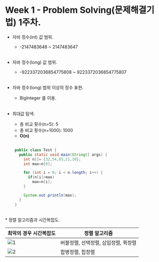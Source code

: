 Week 1 - Problem Solving(문제해결기법) 1주차.
===
* 자바 정수(int) 값 범위.
  * -2147483648 ~ 2147483647<br><br>
* 자바 정수(long) 값 범위.
  * -9223372036854775808 ~ 9223372036854775807<br><br>
* 자바 정수(long) 범위 이상의 정수 표현.
  * BigInteger 를 이용.<br><br>

* 최대값 탐색.
   * 총 비교 횟수(n=5): 5
   * 총 비교 횟수(n=1000): 1000
   * **O(n)**
  <br>

   ```java  
    public class Test {
      public static void main(String[] args) {
        int n[]= {32,54,65,21,10};
        int max=n[0];

        for (int i = 0; i < n.length; i++) {
          if(n[i]>max) 
            max=n[i];
        }

        System.out.println(max);
      } 
    }
   ```
<br>
* 정렬 알고리즘과 시간복잡도.

  |      최악의 경우 시간복잡도            | 정렬 알고리즘     | 
  ----------------- | ---------------------------- | 
  | ![1](https://user-images.githubusercontent.com/33312179/45468574-43616580-b760-11e8-96e5-f608bd7e6fd0.jpg)  | 버블정렬, 선택정렬, 삽입정렬, 퀵정렬  | 
  |  ![2](https://user-images.githubusercontent.com/33312179/45468598-6724ab80-b760-11e8-8cb3-2731bf0fd932.jpg)  | 합병정렬, 힙정렬  | 
  